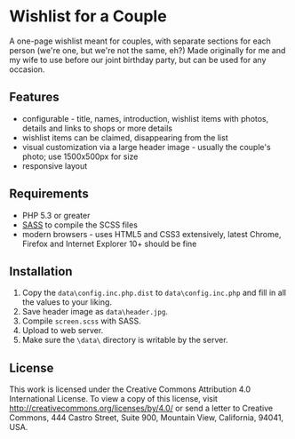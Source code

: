 # Wishlist for a Couple

A one-page wishlist meant for couples, with separate sections for each person (we're one, but we're not the same, eh?) Made originally for me and my wife to use before our joint birthday party, but can be used for any occasion.

## Features

* configurable - title, names, introduction, wishlist items with photos, details and links to shops or more details
* wishlist items can be claimed, disappearing from the list
* visual customization via a large header image - usually the couple's photo; use 1500x500px for size
* responsive layout

## Requirements

* PHP 5.3 or greater
* [SASS](http://sass-lang.com/) to compile the SCSS files
* modern browsers - uses HTML5 and CSS3 extensively, latest Chrome, Firefox and Internet Explorer 10+ should be fine

## Installation

1. Copy the `data\config.inc.php.dist` to `data\config.inc.php` and fill in all the values to your liking.
2. Save header image as `data\header.jpg`.
3. Compile `screen.scss` with SASS.
4. Upload to web server.
5. Make sure the `\data\` directory is writable by the server.

## License

This work is licensed under the Creative Commons Attribution 4.0 International License. To view a copy of this license, visit http://creativecommons.org/licenses/by/4.0/ or send a letter to Creative Commons, 444 Castro Street, Suite 900, Mountain View, California, 94041, USA.

